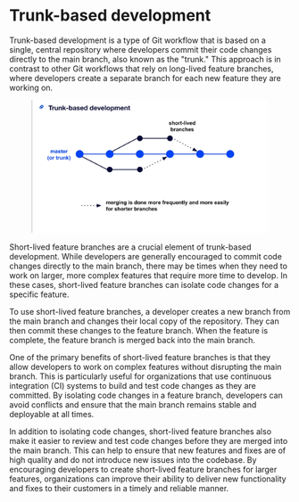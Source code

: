 # Trunk-based development

Trunk-based development is a type of Git workflow that is based on a single, central repository where developers commit their code changes directly to the main branch, also known as the "trunk." This approach is in contrast to other Git workflows that rely on long-lived feature branches, where developers create a separate branch for each new feature they are working on.

<figure><img src="../../.gitbook/assets/trunk.png" alt=""><figcaption></figcaption></figure>

Short-lived feature branches are a crucial element of trunk-based development. While developers are generally encouraged to commit code changes directly to the main branch, there may be times when they need to work on larger, more complex features that require more time to develop. In these cases, short-lived feature branches can isolate code changes for a specific feature.

To use short-lived feature branches, a developer creates a new branch from the main branch and changes their local copy of the repository. They can then commit these changes to the feature branch. When the feature is complete, the feature branch is merged back into the main branch.

One of the primary benefits of short-lived feature branches is that they allow developers to work on complex features without disrupting the main branch. This is particularly useful for organizations that use continuous integration (CI) systems to build and test code changes as they are committed. By isolating code changes in a feature branch, developers can avoid conflicts and ensure that the main branch remains stable and deployable at all times.

In addition to isolating code changes, short-lived feature branches also make it easier to review and test code changes before they are merged into the main branch. This can help to ensure that new features and fixes are of high quality and do not introduce new issues into the codebase. By encouraging developers to create short-lived feature branches for larger features, organizations can improve their ability to deliver new functionality and fixes to their customers in a timely and reliable manner.
